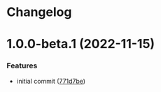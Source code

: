 # Changelog

# 1.0.0-beta.1 (2022-11-15)


### Features

* initial commit ([771d7be](https://github.com/Simon-TechForm/react-native-simple-notifications/commit/771d7be506681027d5bf3c005411bdf2751f026d))
